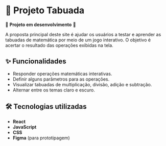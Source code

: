 # 🧮 Projeto Tabuada

🚧 **Projeto em desenvolvimento** 🚧  

A proposta principal deste site é ajudar os usuários a testar e aprender as tabuadas de matemática por meio de um jogo interativo. O objetivo é acertar o resultado das operações exibidas na tela.

## ✨ Funcionalidades

- Responder operações matemáticas interativas.
- Definir alguns parâmetros para as operações.
- Visualizar tabuadas de multiplicação, divisão, adição e subtração.
- Alternar entre os temas claro e escuro.

## 🛠️ Tecnologias utilizadas

- **React**
- **JavaScript**
- **CSS**
- **Figma** (para prototipagem)

